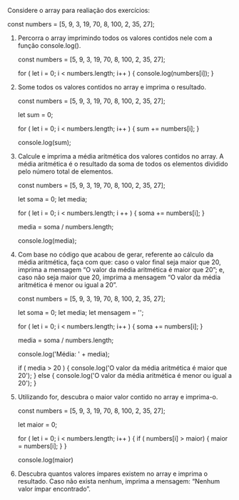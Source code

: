 
Considere o array para realiação dos exercícios:

const numbers = [5, 9, 3, 19, 70, 8, 100, 2, 35, 27];

1. Percorra o array imprimindo todos os valores contidos nele com a função console.log().
    
    const numbers = [5, 9, 3, 19, 70, 8, 100, 2, 35, 27];

    for ( let i = 0; i < numbers.length; i++ ) {
        console.log(numbers[i]);
    }

2. Some todos os valores contidos no array e imprima o resultado.
    
    const numbers = [5, 9, 3, 19, 70, 8, 100, 2, 35, 27];

    let sum = 0;

    for ( let i = 0; i < numbers.length; i++ ) {
        sum += numbers[i];
    }

    console.log(sum);

3. Calcule e imprima a média aritmética dos valores contidos no array. A média aritmética é o resultado da soma de todos os elementos dividido pelo número total de elementos.

    const numbers = [5, 9, 3, 19, 70, 8, 100, 2, 35, 27];

    let soma = 0;
    let media;

    for ( let i = 0; i < numbers.length; i ++ ) {
        soma += numbers[i];
    }

    media = soma / numbers.length;

    console.log(media);

4. Com base no código que acabou de gerar, referente ao cálculo da média aritmética, faça com que: caso o valor final seja maior que 20, imprima a mensagem “O valor da média aritmética é maior que 20”; e, caso não seja maior que 20, imprima a mensagem “O valor da média aritmética é menor ou igual a 20”.

    const numbers = [5, 9, 3, 19, 70, 8, 100, 2, 35, 27];

    let soma = 0;
    let media;
    let mensagem = '';

    for ( let i = 0; i < numbers.length; i++ ) {
        soma += numbers[i];
    }

    media = soma / numbers.length;

    console.log('Média: ' + media);

    if ( media > 20 ) {
        console.log('O valor da média aritmética é maior que 20');
    }
    else {
        console.log('O valor da média aritmética é menor ou igual a 20');
    }

5. Utilizando for, descubra o maior valor contido no array e imprima-o.

    const numbers = [5, 9, 3, 19, 70, 8, 100, 2, 35, 27];

    let maior = 0;

    for ( let i = 0; i < numbers.length; i++ ) {
        if ( numbers[i] > maior) {
            maior = numbers[i];
        }
    }

    console.log(maior)

6. Descubra quantos valores ímpares existem no array e imprima o resultado. Caso não exista nenhum, imprima a mensagem: “Nenhum valor ímpar encontrado”.

